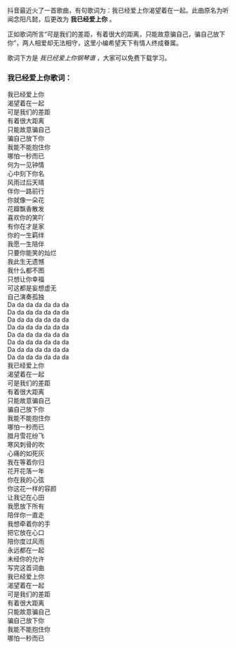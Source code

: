 

抖音最近火了一首歌曲，有句歌词为：我已经爱上你渴望着在一起。此曲原名为听闻念阳凡懿，后更改为 **我已经爱上你** 。

正如歌词所言“可是我们的差距，有着很大的距离，只能故意骗自己，骗自己放下你”，两人相爱却无法相守，这里小编希望天下有情人终成眷属。

歌词下方是 _我已经爱上你钢琴谱_ ，大家可以免费下载学习。

### 我已经爱上你歌词：

我已经爱上你  
渴望着在一起  
可是我们的差距  
有着很大距离  
只能故意骗自己  
骗自己放下你  
我能不能抱住你  
哪怕一秒而已  
何为一见钟情  
心中刻下你名  
风雨过后天晴  
伴你一路前行  
你就像一朵花  
花瓣飘香散发  
喜欢你的笑吖  
有你在才是家  
你的一生羁绊  
我愿一生陪伴  
只要你能笑的灿烂  
我此生无遗憾  
我什么都不图  
只想让你幸福  
可这都是妄想虚无  
自己演奏孤独  
Da da da da da da da  
Da da da da da da da  
Da da da da da da da  
Da da da da da da da  
Da da da da da da da  
Da da da da da da da  
Da da da da da da da  
Da da da da da da da  
我已经爱上你  
渴望着在一起  
可是我们的差距  
有着很大距离  
只能故意骗自己  
骗自己放下你  
我能不能抱住你  
哪怕一秒而已  
腊月雪花纷飞  
寒风刺骨的吹  
心痛的如死灰  
我在等着你归  
花开花落一年  
你在我的心弦  
你这花一样的容颜  
让我记在心田  
我愿放下所有  
陪伴你一直走  
我想牵着你的手  
把它放在心口  
陪你度过风雨  
永远都在一起  
未经你的允许  
写完这首词曲  
我已经爱上你  
渴望着在一起  
可是我们的差距  
有着很大距离  
只能故意骗自己  
骗自己放下你  
我能不能抱住你  
哪怕一秒而已

